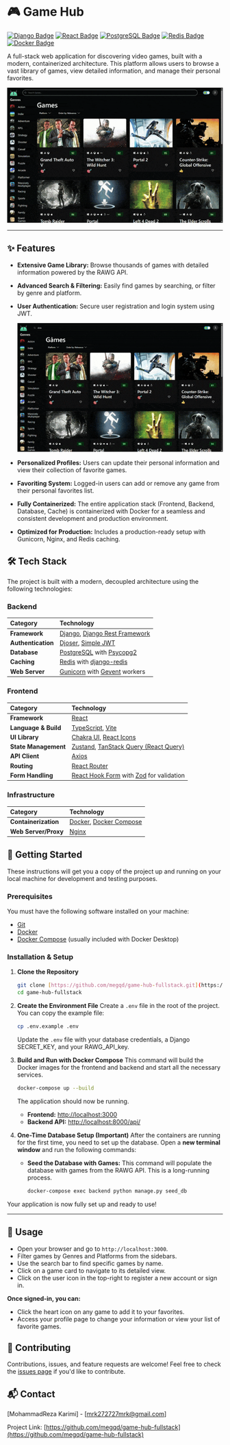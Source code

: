 # 🎮 Game Hub

[![Django Badge](https://img.shields.io/badge/Django-092E20?style=for-the-badge&logo=django&logoColor=white)](https://www.djangoproject.com/)
[![React Badge](https://img.shields.io/badge/React-61DAFB?style=for-the-badge&logo=react&logoColor=black)](https://reactjs.org/)
[![PostgreSQL Badge](https://img.shields.io/badge/PostgreSQL-4169E1?style=for-the-badge&logo=postgresql&logoColor=white)](https://www.postgresql.org/)
[![Redis Badge](https://img.shields.io/badge/Redis-DC382D?style=for-the-badge&logo=redis&logoColor=white)](https://redis.io/)
[![Docker Badge](https://img.shields.io/badge/Docker-2496ED?style=for-the-badge&logo=docker&logoColor=white)](https://www.docker.com/)

A full-stack web application for discovering video games, built with a modern, containerized architecture. This platform allows users to browse a vast library of games, view detailed information, and manage their personal favorites.

![Game Hub Demo](assets/Games-demo.gif)

---

## ✨ Features

- **Extensive Game Library:** Browse thousands of games with detailed information powered by the RAWG API.
- **Advanced Search & Filtering:** Easily find games by searching, or filter by genre and platform.
- **User Authentication:** Secure user registration and login system using JWT.

  ![User Registration Demo](assets/Auth-demo.gif)

- **Personalized Profiles:** Users can update their personal information and view their collection of favorite games.
- **Favoriting System:** Logged-in users can add or remove any game from their personal favorites list.
- **Fully Containerized:** The entire application stack (Frontend, Backend, Database, Cache) is containerized with Docker for a seamless and consistent development and production environment.
- **Optimized for Production:** Includes a production-ready setup with Gunicorn, Nginx, and Redis caching.

## 🛠️ Tech Stack

The project is built with a modern, decoupled architecture using the following technologies:

### Backend

| Category           | Technology                                                                                                      |
| :----------------- | :-------------------------------------------------------------------------------------------------------------- |
| **Framework**      | [Django](https://www.djangoproject.com/), [Django Rest Framework](https://www.django-rest-framework.org/)       |
| **Authentication** | [Djoser](https://djoser.readthedocs.io/), [Simple JWT](https://django-rest-framework-simplejwt.readthedocs.io/) |
| **Database**       | [PostgreSQL](https://www.postgresql.org/) with [Psycopg2](https://www.psycopg.org/)                             |
| **Caching**        | [Redis](https://redis.io/) with [django-redis](https://github.com/jazzband/django-redis)                        |
| **Web Server**     | [Gunicorn](https://gunicorn.org/) with [Gevent](http://www.gevent.org/) workers                                 |

### Frontend

| Category             | Technology                                                                                                  |
| :------------------- | :---------------------------------------------------------------------------------------------------------- |
| **Framework**        | [React](https://reactjs.org/)                                                                               |
| **Language & Build** | [TypeScript](https://www.typescriptlang.org/), [Vite](https://vitejs.dev/)                                  |
| **UI Library**       | [Chakra UI](https://chakra-ui.com/), [React Icons](https://react-icons.github.io/react-icons/)              |
| **State Management** | [Zustand](https://zustand-demo.pmnd.rs/), [TanStack Query (React Query)](https://tanstack.com/query/latest) |
| **API Client**       | [Axios](https://axios-http.com/)                                                                            |
| **Routing**          | [React Router](https://reactrouter.com/)                                                                    |
| **Form Handling**    | [React Hook Form](https://react-hook-form.com/) with [Zod](https://zod.dev/) for validation                 |

### Infrastructure

| Category             | Technology                                                                            |
| :------------------- | :------------------------------------------------------------------------------------ |
| **Containerization** | [Docker](https://www.docker.com/), [Docker Compose](https://docs.docker.com/compose/) |
| **Web Server/Proxy** | [Nginx](https://www.nginx.com/)                                                       |

## 🚀 Getting Started

These instructions will get you a copy of the project up and running on your local machine for development and testing purposes.

### Prerequisites

You must have the following software installed on your machine:

- [Git](https://git-scm.com/)
- [Docker](https://www.docker.com/products/docker-desktop/)
- [Docker Compose](https://docs.docker.com/compose/install/) (usually included with Docker Desktop)

### Installation & Setup

1.  **Clone the Repository**

    ```bash
    git clone [https://github.com/megqd/game-hub-fullstack.git](https://github.com/megqd/game-hub-fullstack.git)
    cd game-hub-fullstack
    ```

2.  **Create the Environment File**
    Create a `.env` file in the root of the project. You can copy the example file:

    ```bash
    cp .env.example .env
    ```

    Update the `.env` file with your database credentials, a Django SECRET_KEY, and your RAWG_API_key.

3.  **Build and Run with Docker Compose**
    This command will build the Docker images for the frontend and backend and start all the necessary services.

    ```bash
    docker-compose up --build
    ```

    The application should now be running.

    - **Frontend:** [http://localhost:3000](http://localhost:3000)
    - **Backend API:** [http://localhost:8000/api/](http://localhost:8000/api/)

4.  **One-Time Database Setup (Important)**
    After the containers are running for the first time, you need to set up the database. Open a **new terminal window** and run the following commands:

    - **Seed the Database with Games:** This command will populate the database with games from the RAWG API. This is a long-running process.
      ```bash
      docker-compose exec backend python manage.py seed_db
      ```

Your application is now fully set up and ready to use!

---

## 🎈 Usage

- Open your browser and go to `http://localhost:3000`.
- Filter games by Genres and Platforms from the sidebars.
- Use the search bar to find specific games by name.
- Click on a game card to navigate to its detailed view.
- Click on the user icon in the top-right to register a new account or sign in.

**Once signed-in, you can:**

- Click the heart icon on any game to add it to your favorites.
- Access your profile page to change your information or view your list of favorite games.

## 🤝 Contributing

Contributions, issues, and feature requests are welcome! Feel free to check the [issues page](https://github.com/megqd/game-hub-fullstack/issues) if you'd like to contribute.

## 📬 Contact

[MohammadReza Karimi] - [mrk272727mrk@gmail.com]

Project Link: [https://github.com/megqd/game-hub-fullstack](https://github.com/megqd/game-hub-fullstack)
